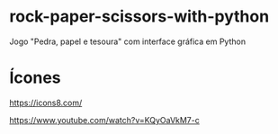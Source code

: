 # rock-paper-scissors-with-python
Jogo "Pedra, papel e tesoura" com interface gráfica em Python

# Ícones
https://icons8.com/

https://www.youtube.com/watch?v=KQyOaVkM7-c